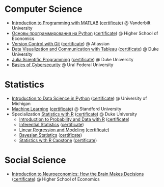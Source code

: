 # Computer Science 

 - [Introduction to Programming with MATLAB](https://www.coursera.org/learn/matlab/home/welcome) ([certificate](https://coursera.org/share/d6d2fa8c9d6803bd08c344c389a58c0a)) @ Vanderbilt University
 - [Основы программирования на Python](https://www.coursera.org/learn/python-osnovy-programmirovaniya) ([certificate](https://coursera.org/share/e6453ebeb45b32de22594b15a2db8131)) @ Higher School of Economics
 - [Version Control with Git](https://www.coursera.org/learn/version-control-with-git/home/welcome) ([certificate](https://coursera.org/share/6c1bc98f2e16438b0ad97fd8ef5135cf)) @ Atlassian
 - [Data Visualization and Communication with Tableau](https://www.coursera.org/learn/analytics-tableau/home/welcome) ([certificate](https://coursera.org/share/e8e13cb2ea5aacf1b509704484265452)) @ Duke University   
 - [Julia Scientific Programming](https://www.coursera.org/learn/julia-programming/home/welcome) ([certificate](https://coursera.org/share/b08e38d5af3008b3540f145f830827c3)) @ Duke University    
- [Basics of Cybersecurity](https://ulearn.me/course/hackerdom/2bc58982-19aa-49ef-bae2-8aaa5d13b967) @ Ural Federal University

# Statistics  
 - [Introduction to Data Science in Python](https://www.coursera.org/learn/python-data-analysis) ([certificate](https://coursera.org/share/96263eaf65b486f1b9b1c5ded7de28f8)) @ University of Michigan
 - [Machine Learning](https://www.coursera.org/learn/machine-learning) ([certificate](https://coursera.org/share/ef2564c8c93294169431ec8ab66b2eec)) @ Standford University
 - Specialization [Statistics with R](https://www.coursera.org/specializations/statistics) ([certificate](https://coursera.org/share/69ded6161fbc9121e6c705fc6c070b6d)) @ Duke University
   - [Introduction to Probability and Data with R](https://www.coursera.org/learn/probability-intro) ([certificate](https://coursera.org/share/263768b92064b3bdbf0e1edd36b655f3))
   - [Inferential Statistics](https://www.coursera.org/learn/inferential-statistics-intro) ([certificate](https://coursera.org/share/263768b92064b3bdbf0e1edd36b655f3))
   - [Linear Regression and Modeling](https://www.coursera.org/learn/linear-regression-model) ([certificate](https://coursera.org/share/b9124629d4333164a892acfdaa82ca40))
   - [Bayesian Statistics](https://www.coursera.org/learn/bayesian) ([certificate](https://coursera.org/share/104e6192af9e421d67c87535ca097861))
   - [Statistics with R Capstone](https://www.coursera.org/learn/statistics-project) ([certificate](https://coursera.org/share/e647fd1f2836388b8c88cd2d3d9ec08f))    
 

 # Social Science
 - [Introduction to Neuroeconomics: How the Brain Makes Decisions](https://www.coursera.org/learn/neuroeconomics/home/welcome) ([certificate](https://coursera.org/share/4599e017d98fd0101a5f94af74c76bc2)) @ Higher School of Economics
